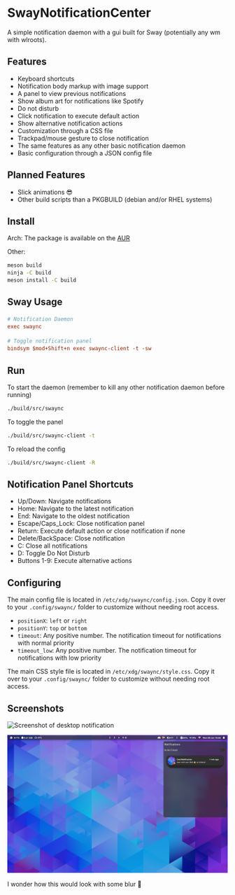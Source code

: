 # SwayNotificationCenter

A simple notification daemon with a gui built for Sway (potentially any wm with wlroots).

## Features

- Keyboard shortcuts
- Notification body markup with image support
- A panel to view previous notifications
- Show album art for notifications like Spotify
- Do not disturb
- Click notification to execute default action
- Show alternative notification actions
- Customization through a CSS file
- Trackpad/mouse gesture to close notification
- The same features as any other basic notification daemon
- Basic configuration through a JSON config file

## Planned Features

- Slick animations 😎
- Other build scripts than a PKGBUILD (debian and/or RHEL systems)

## Install

Arch:
The package is available on the [AUR](https://aur.archlinux.org/packages/swaync-git/)

Other:

```zsh
meson build
ninja -C build
meson install -C build
```

## Sway Usage

```ini
# Notification Daemon
exec swaync

# Toggle notification panel
bindsym $mod+Shift+n exec swaync-client -t -sw
```

## Run

To start the daemon (remember to kill any other notification daemon before running)

```zsh
./build/src/swaync
```

To toggle the panel

```zsh
./build/src/swaync-client -t
```

To reload the config

```zsh
./build/src/swaync-client -R
```

## Notification Panel Shortcuts

- Up/Down: Navigate notifications
- Home: Navigate to the latest notification
- End: Navigate to the oldest notification
- Escape/Caps_Lock: Close notification panel
- Return: Execute default action or close notification if none
- Delete/BackSpace: Close notification
- C: Close all notifications
- D: Toggle Do Not Disturb
- Buttons 1-9: Execute alternative actions

## Configuring

The main config file is located in `/etc/xdg/swaync/config.json`. Copy it over to your `.config/swaync/` folder to customize without needing root access.

- `positionX`: `left` or `right`
- `positionY`: `top` or `bottom`
- `timeout`: Any positive number. The notification timeout for notifications with normal priority
- `timeout_low`: Any positive number. The notification timeout for notifications with low priority

The main CSS style file is located in `/etc/xdg/swaync/style.css`. Copy it over to your `.config/swaync/` folder to customize without needing root access.

## Screenshots

![Screenshot of desktop notification](./assets/desktop.png)

![Screenshot of panel](./assets/panel.png)

I wonder how this would look with some blur 🤔
